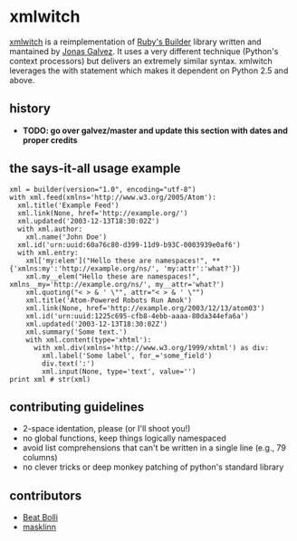 # xmlwitch

[xmlwitch](http://pypi.python.org/pypi/xmlwitch/) is a reimplementation of [Ruby's Builder](http://builder.rubyforge.org/) library written and mantained by [Jonas Galvez](http://jonasgalvez.com.br/). It uses a very different technique (Python's context processors) but delivers an extremely similar syntax. xmlwitch leverages the with statement which makes it dependent on Python 2.5 and above.

## history

* **TODO: go over galvez/master and update this section with dates and proper credits**
 
## the says-it-all usage example

    xml = builder(version="1.0", encoding="utf-8")
    with xml.feed(xmlns='http://www.w3.org/2005/Atom'):
      xml.title('Example Feed')
      xml.link(None, href='http://example.org/')
      xml.updated('2003-12-13T18:30:02Z')
      with xml.author:
        xml.name('John Doe')
      xml.id('urn:uuid:60a76c80-d399-11d9-b93C-0003939e0af6')
      with xml.entry:
        xml['my:elem']("Hello these are namespaces!", **{'xmlns:my':'http://example.org/ns/', 'my:attr':'what?'})
        xml.my__elem("Hello these are namespaces!", xmlns__my='http://example.org/ns/', my__attr='what?')
        xml.quoting("< > & ' \"", attr="< > & ' \"")
        xml.title('Atom-Powered Robots Run Amok')
        xml.link(None, href='http://example.org/2003/12/13/atom03')
        xml.id('urn:uuid:1225c695-cfb8-4ebb-aaaa-80da344efa6a')
        xml.updated('2003-12-13T18:30:02Z')
        xml.summary('Some text.')
        with xml.content(type='xhtml'):
          with xml.div(xmlns='http://www.w3.org/1999/xhtml') as div:
            xml.label('Some label', for_='some_field')
            div.text(':')
            xml.input(None, type='text', value='')
    print xml # str(xml)
  
## contributing guidelines

- 2-space identation, please (or I'll shoot you!)
- no global functions, keep things logically namespaced
- avoid list comprehensions that can't be written in a single line (e.g., 79 columns)
- no clever tricks or deep monkey patching of python's standard library 

## contributors

- [Beat Bolli](http://github.com/bbolli/)
- [masklinn](http://github.com/masklinn/)